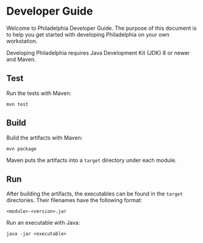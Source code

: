 Developer Guide
===============

Welcome to Philadelphia Developer Guide. The purpose of this document is to
help you get started with developing Philadelphia on your own workstation.

Developing Philadelphia requires Java Development Kit (JDK) 8 or newer and
Maven.


Test
----

Run the tests with Maven:

    mvn test


Build
-----

Build the artifacts with Maven:

    mvn package

Maven puts the artifacts into a `target` directory under each module.


Run
---

After building the artifacts, the executables can be found in the `target`
directories. Their filenames have the following format:

    <module>-<version>.jar

Run an executable with Java:

    java -jar <executable>
